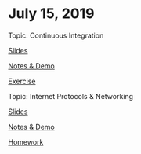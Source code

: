 # July 15, 2019

Topic: Continuous Integration

[Slides](https://docs.google.com/presentation/d/10g9AqA3newaCDJfg0EqwgGDehUgjjB4yXd9QNRRPPq0/)

[Notes & Demo](https://docs.google.com/document/d/1SBJFIg2RD2uFm2Flx47YVODSe-21ua09Kuqk2HLCvL4/)

[Exercise](https://docs.google.com/document/d/1Ypye06d4RMBqRuK-9wLZty9DooZm4FX2QRDbtzhXYj0/)

Topic: Internet Protocols & Networking

[Slides](https://docs.google.com/presentation/d/1InJvEljNagBLf9uEi_amnJAWt-ujkNdrC9gV7RYDfVg/)

[Notes & Demo](https://docs.google.com/document/d/1KBxDS_YbMiG8uCJ9_9isG--IqAMXUJPwoV1XjA10klk/)

[Homework](https://docs.google.com/document/d/1q2I7XXcMxyBYu7VaoZ3yHA8dQijQC0P9z5PxOkH7Nkw/)
